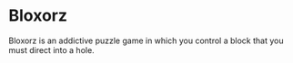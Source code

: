 # Bloxorz
Bloxorz is an addictive puzzle game in which you control a block that you must direct into a hole.
